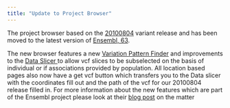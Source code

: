 ```yaml
---
title: "Update to Project Browser"
---
```

                    
The project browser based on the [20100804](ftp://ftp.1000genomes.ebi.ac.uk/vol1/ftp/release/20100804/) variant release and has been moved to the latest version of [Ensembl, 63](http://www.ensembl.org/).

The new browser features a new [Variation Pattern Finder]({{site.browser_url}}/Homo_sapiens/UserData/VariationsMapVCF) and improvements to the [Data Slicer ]({{site.browser_url}}/Homo_sapiens/UserData/SelectSlice?db=core) to allow vcf slices to be subselected on the basis of individual or if associations provided by population. All location based pages also now have a get vcf button which transfers you to the Data slicer with the coordinates fill out and the path of the vcf for our 20100804 release filled in. For more information about the new features which are part of the Ensembl project please look at their [blog post](http://www.ensembl.info/blog/2011/06/30/ensembl-63-is-out/) on the matter
